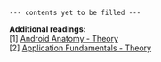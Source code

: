```
--- contents yet to be filled --- 
```
<b>Additional readings:</b><br>
[1] <a href="https://github.com/ashumeow/android-handheld-1/blob/master/Week-1/notes/android-internal-anatomy.md">Android Anatomy - Theory</a><br>
[2] <a href="https://github.com/ashumeow/android-handheld-1/blob/master/Week-2/notes.md">Application Fundamentals - Theory</a><br>
